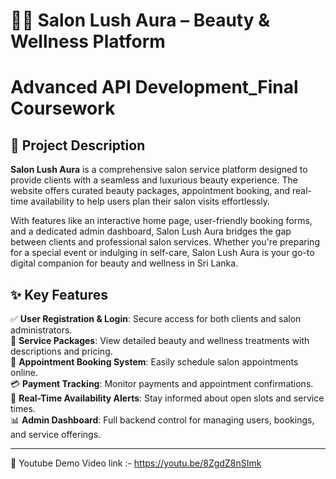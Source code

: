 # 💇‍♀️ Salon Lush Aura – Beauty & Wellness Platform

# Advanced API Development_Final Coursework

## 📌 Project Description
**Salon Lush Aura** is a comprehensive salon service platform designed to provide clients with a seamless and luxurious beauty experience. The website offers curated beauty packages, appointment booking, and real-time availability to help users plan their salon visits effortlessly.

With features like an interactive home page, user-friendly booking forms, and a dedicated admin dashboard, Salon Lush Aura bridges the gap between clients and professional salon services. Whether you're preparing for a special event or indulging in self-care, Salon Lush Aura is your go-to digital companion for beauty and wellness in Sri Lanka.

## ✨ Key Features

✅ **User Registration & Login**: Secure access for both clients and salon administrators.  
💆 **Service Packages**: View detailed beauty and wellness treatments with descriptions and pricing.  
📅 **Appointment Booking System**: Easily schedule salon appointments online.  
💳 **Payment Tracking**: Monitor payments and appointment confirmations.  
📢 **Real-Time Availability Alerts**: Stay informed about open slots and service times.  
📊 **Admin Dashboard**: Full backend control for managing users, bookings, and service offerings.

---


📌 Youtube Demo Video link :- https://youtu.be/8ZgdZ8nSImk
